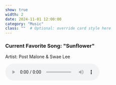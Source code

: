```yaml
---
show: true
width: 2
date: 2024-11-01 12:00:00
category: "Music"
class: ""  # Optional: override card style here
---
```

<div>
    <h3>Current Favorite Song: "Sunflower"</h3>
    <p>Artist: Post Malone & Swae Lee</p>
    <audio controls>
        <source src="{{ 'assets/music/sunflower.mp3' | relative_url }}" type="audio/mpeg">
        Your browser does not support the audio element.
    </audio>
</div>
